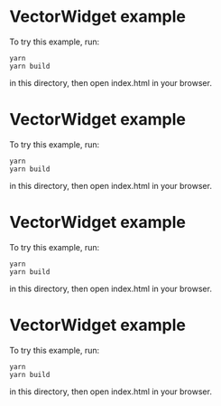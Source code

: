 # VectorWidget example

To try this example, run:

```
yarn
yarn build
```

in this directory, then open index.html in your browser.


# VectorWidget example

To try this example, run:

```
yarn
yarn build
```

in this directory, then open index.html in your browser.


# VectorWidget example

To try this example, run:

```
yarn
yarn build
```

in this directory, then open index.html in your browser.


# VectorWidget example

To try this example, run:

```
yarn
yarn build
```

in this directory, then open index.html in your browser.
